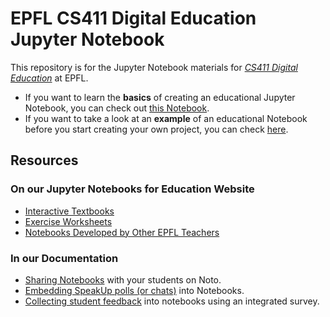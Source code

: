 # EPFL CS411 Digital Education Jupyter Notebook

This repository is for the Jupyter Notebook materials for [_CS411 Digital Education_](https://edu.epfl.ch/coursebook/en/digital-education-CS-411) at EPFL.

- If you want to learn the **basics** of creating an educational Jupyter Notebook, you can check out [this Notebook](./jupyterTutorial.ipynb).
- If you want to take a look at an **example** of an educational Notebook before you start creating your own project,
you can check [here](./jupyterExample.ipynb).

## Resources

### On our Jupyter Notebooks for Education Website

- [Interactive Textbooks](https://go.epfl.ch/interactivetextbooks)
- [Exercise Worksheets](https://go.epfl.ch/exerciseworksheets)
- [Notebooks Developed by Other EPFL Teachers](https://go.epfl.ch/notebookexamples)

### In our Documentation

- [Sharing Notebooks](https:/go.epfl.ch/noto-share) with your students on Noto.
- [Embedding SpeakUp polls (or chats)](https:/go.epfl.ch/noto-polls) into Notebooks.
- [Collecting student feedback](https://go.epfl.ch/noto-feedback) into notebooks using an integrated survey.

